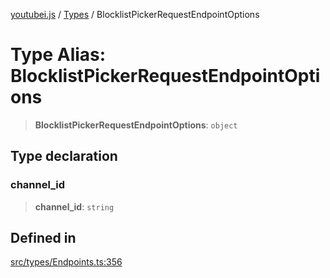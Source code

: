 [youtubei.js](../../../README.md) / [Types](../README.md) / BlocklistPickerRequestEndpointOptions

# Type Alias: BlocklistPickerRequestEndpointOptions

> **BlocklistPickerRequestEndpointOptions**: `object`

## Type declaration

### channel\_id

> **channel\_id**: `string`

## Defined in

[src/types/Endpoints.ts:356](https://github.com/LuanRT/YouTube.js/blob/305a398158a6cac82e6ef288fed4bf1661c89d52/src/types/Endpoints.ts#L356)
